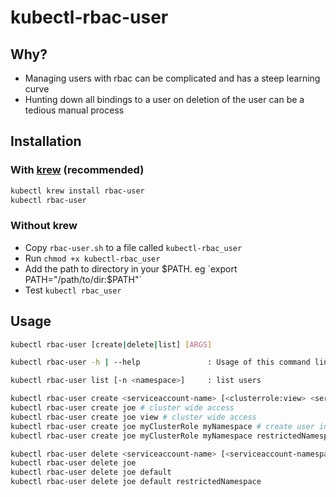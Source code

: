# kubectl-rbac-user

## Why?

* Managing users with rbac can be complicated and has a steep learning curve
* Hunting down all bindings to a user on deletion of the user can be a tedious manual process

## Installation

### With [krew](https://github.com/GoogleContainerTools/krew) (recommended)

```sh
kubectl krew install rbac-user
kubectl rbac-user
```

### Without krew

* Copy `rbac-user.sh` to a file called `kubectl-rbac_user`
* Run `chmod +x kubectl-rbac_user`
* Add the path to directory in your $PATH. eg `export PATH="/path/to/dir:$PATH"`
* Test `kubectl rbac_user`

## Usage

```sh
kubectl rbac-user [create|delete|list] [ARGS]

kubectl rbac-user -h | --help               : Usage of this command line

kubectl rbac-user list [-n <namespace>]     : list users

kubectl rbac-user create <serviceaccount-name> [<clusterrole:view> <serviceaccount-namespace:default> <rolebinding-namespace:false>] : create new serviceaccount with rolebinding (default to clusterrolebinding)
kubectl rbac-user create joe # cluster wide access
kubectl rbac-user create joe view # cluster wide access
kubectl rbac-user create joe myClusterRole myNamespace # create user in specific namespace
kubectl rbac-user create joe myClusterRole myNamespace restrictedNamespace # restrict access to specified namespace

kubectl rbac-user delete <serviceaccount-name> [<serviceaccount-namespace:default> <rolebinding-namespace:false>] : delete serviceaccount and clusterrolebinding
kubectl rbac-user delete joe
kubectl rbac-user delete joe default
kubectl rbac-user delete joe default restrictedNamespace
```

